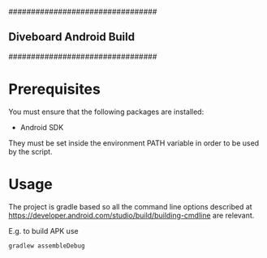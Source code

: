 #################################
##   Diveboard Android Build   ##
#################################

   Prerequisites
===========
You must ensure that the following packages are installed:
* Android SDK

They must be set inside the environment PATH variable in order to be used by
the script.

   Usage
===========
The project is gradle based so all the command line options described at https://developer.android.com/studio/build/building-cmdline are relevant.

E.g. to build APK use

`gradlew assembleDebug`